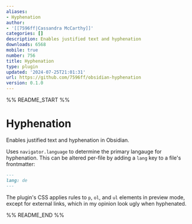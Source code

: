 ```yaml
---
aliases:
- Hyphenation
author:
- '[[7596ff|Cassandra McCarthy]]'
categories: []
description: Enables justified text and hyphenation
downloads: 6568
mobile: true
number: 756
title: Hyphenation
type: plugin
updated: '2024-07-25T21:01:31'
url: https://github.com/7596ff/obsidian-hyphenation
version: 0.1.0
---
```


%% README_START %%

# Hyphenation

Enables justified text and hyphenation in Obsidian.

Uses `navigator.language` to determine the primary langauge for hyphenation.
This can be altered per-file by adding a `lang` key to a file's frontmatter:

```md
---
lang: de
---
```

The plugin's CSS applies rules to `p`, `ol`, and `ul` elements in preview mode,
except for external links, which in my opinion look ugly when hyphenated.


%% README_END %%